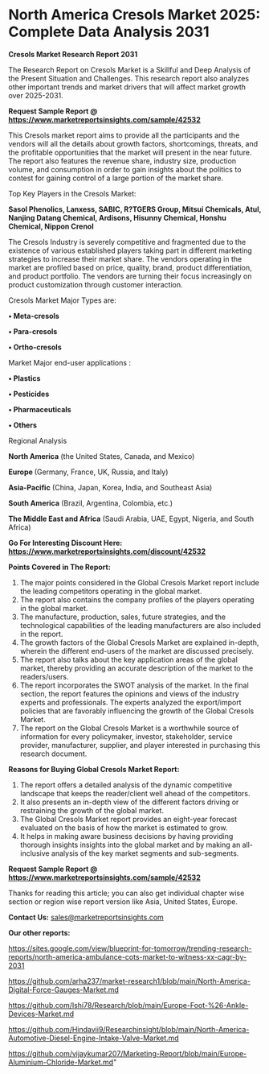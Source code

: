 # North America Cresols Market 2025: Complete Data Analysis 2031

<strong>Cresols Market Research Report 2031</strong>

The Research Report on Cresols Market is a Skillful and Deep Analysis of the Present Situation and Challenges. This research report also analyzes other important trends and market drivers that will affect market growth over 2025-2031.

<strong>Request Sample Report @ <a href=https://www.marketreportsinsights.com/sample/42532>https://www.marketreportsinsights.com/sample/42532</a></strong>

This Cresols market report aims to provide all the participants and the vendors will all the details about growth factors, shortcomings, threats, and the profitable opportunities that the market will present in the near future. The report also features the revenue share, industry size, production volume, and consumption in order to gain insights about the politics to contest for gaining control of a large portion of the market share.

Top Key Players in the Cresols Market:

<strong>Sasol Phenolics, Lanxess, SABIC, R?TGERS Group, Mitsui Chemicals, Atul, Nanjing Datang Chemical, Ardisons, Hisunny Chemical, Honshu Chemical, Nippon Crenol</strong>

The Cresols Industry is severely competitive and fragmented due to the existence of various established players taking part in different marketing strategies to increase their market share. The vendors operating in the market are profiled based on price, quality, brand, product differentiation, and product portfolio. The vendors are turning their focus increasingly on product customization through customer interaction.

Cresols Market Major Types are:

<strong>•  Meta-cresols

•  Para-cresols

•  Ortho-cresols</strong>

Market Major end-user applications :

<strong>•  Plastics

•  Pesticides

•  Pharmaceuticals

•  Others</strong>

Regional Analysis

</u><strong><b>North America</b></strong> (the United States, Canada, and Mexico)

<strong><b>Europe </b></strong>(Germany, France, UK, Russia, and Italy)

<strong><b>Asia-Pacific</b></strong> (China, Japan, Korea, India, and Southeast Asia)

<strong><b>South America</b></strong> (Brazil, Argentina, Colombia, etc.)

<strong><b>The Middle East and Africa</b></strong> (Saudi Arabia, UAE, Egypt, Nigeria, and South Africa)

<strong>Go For Interesting Discount Here: <a href=https://www.marketreportsinsights.com/discount/42532>https://www.marketreportsinsights.com/discount/42532</a></strong>

<strong>Points Covered in The Report:</strong>
<ol>
  <li>The major points considered in the Global Cresols Market report include the leading competitors operating in the global market.</li>
  <li>The report also contains the company profiles of the players operating in the global market.</li>
  <li>The manufacture, production, sales, future strategies, and the technological capabilities of the leading manufacturers are also included in the report.</li>
  <li>The growth factors of the Global Cresols Market are explained in-depth, wherein the different end-users of the market are discussed precisely.</li>
  <li>The report also talks about the key application areas of the global market, thereby providing an accurate description of the market to the readers/users.</li>
  <li>The report incorporates the SWOT analysis of the market. In the final section, the report features the opinions and views of the industry experts and professionals. The experts analyzed the export/import policies that are favorably influencing the growth of the Global Cresols Market.</li>
  <li>The report on the Global Cresols Market is a worthwhile source of information for every policymaker, investor, stakeholder, service provider, manufacturer, supplier, and player interested in purchasing this research document.</li>
</ol>
<strong>Reasons for Buying Global Cresols Market Report:</strong>

<ol>
  <li>The report offers a detailed analysis of the dynamic competitive landscape that keeps the reader/client well ahead of the competitors.</li>
  <li>It also presents an in-depth view of the different factors driving or restraining the growth of the global market.</li>
  <li>The Global Cresols Market report provides an eight-year forecast evaluated on the basis of how the market is estimated to grow.</li>
  <li>It helps in making aware business decisions by having providing thorough insights insights into the global market and by making an all-inclusive analysis of the key market segments and sub-segments.</li>
</ol>
<strong>Request Sample Report @ <a href=https://www.marketreportsinsights.com/sample/42532>https://www.marketreportsinsights.com/sample/42532</a></strong>


Thanks for reading this article; you can also get individual chapter wise section or region wise report version like Asia, United States, Europe.

<strong>Contact Us:</strong>
sales@marketreportsinsights.com

<strong>Our other reports:</strong>

<a href=https://sites.google.com/view/blueprint-for-tomorrow/trending-research-reports/north-america-ambulance-cots-market-to-witness-xx-cagr-by-2031>https://sites.google.com/view/blueprint-for-tomorrow/trending-research-reports/north-america-ambulance-cots-market-to-witness-xx-cagr-by-2031</a>

<a href=https://github.com/arha237/market-research1/blob/main/North-America-Digital-Force-Gauges-Market.md>https://github.com/arha237/market-research1/blob/main/North-America-Digital-Force-Gauges-Market.md</a>

<a href=https://github.com/Ishi78/Research/blob/main/Europe-Foot-%26-Ankle-Devices-Market.md>https://github.com/Ishi78/Research/blob/main/Europe-Foot-%26-Ankle-Devices-Market.md</a>

<a href=https://github.com/Hindavii9/Researchinsight/blob/main/North-America-Automotive-Diesel-Engine-Intake-Valve-Market.md>https://github.com/Hindavii9/Researchinsight/blob/main/North-America-Automotive-Diesel-Engine-Intake-Valve-Market.md</a>

<a href=https://github.com/vijaykumar207/Marketing-Report/blob/main/Europe-Aluminium-Chloride-Market.md>https://github.com/vijaykumar207/Marketing-Report/blob/main/Europe-Aluminium-Chloride-Market.md</a>"
